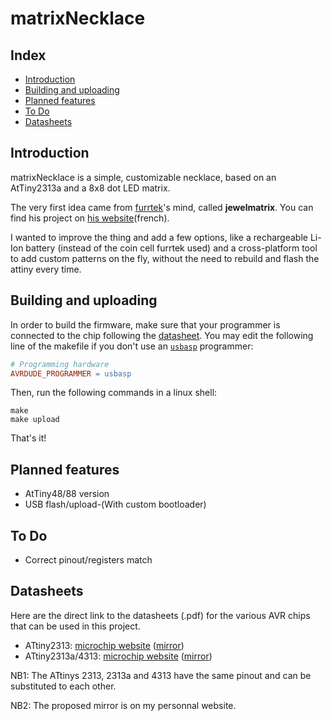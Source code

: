# matrixNecklace


Index
-----

* [Introduction](#introduction)
* [Building and uploading](#building-and-uploading)
* [Planned features](#planned-features)
* [To Do](#to-do)
* [Datasheets](#datasheets)


Introduction
------------

matrixNecklace is a simple, customizable necklace, based on an AtTiny2313a and a 8x8 dot LED matrix.

The very first idea came from [furrtek][0]'s mind, called **jewelmatrix**. You can find his project on [his website][1](french).

I wanted to improve the thing and add a few options, like a rechargeable Li-Ion battery (instead of the coin cell furrtek used) and a cross-platform tool to add custom patterns on the fly, without the need to rebuild and flash the attiny every time.


Building and uploading
----------------------

In order to build the firmware, make sure that your programmer is connected to the chip following the [datasheet](#datasheets). You may edit the following line of the makefile if you don't use an [`usbasp`][2] programmer:
``` makefile
# Programming hardware
AVRDUDE_PROGRAMMER = usbasp
```


Then, run the following commands in a linux shell:
```
make
make upload
```

That's it!


Planned features
----------------

* AtTiny48/88 version
* USB flash/upload-(With custom bootloader)


To Do
-----

* Correct pinout/registers match


Datasheets
----------

Here are the direct link to the datasheets (.pdf) for the various AVR chips that can be used in this project.

* ATtiny2313: [microchip website][10] ([mirror][11])
* ATtiny2313a/4313: [microchip website][12] ([mirror][13])


NB1: The ATtinys 2313, 2313a and 4313 have the same pinout and can be substituted to each other.

NB2: The proposed mirror is on my personnal website.



  [0]: https://github.com/furrtek/
  [1]: http://furrtek.free.fr/?a=jewelmatrix
  [2]: http://www.fischl.de/usbasp/

  [10]: http://ww1.microchip.com/downloads/en/DeviceDoc/Atmel-2543-AVR-ATtiny2313_Datasheet.pdf
  [11]: https://taz8du29.fr/matrixNecklace/Atmel-2543-AVR-ATtiny2313_Datasheet.pdf

  [12]: http://ww1.microchip.com/downloads/en/DeviceDoc/doc8246.pdf
  [13]: https://taz8du29.fr/matrixNecklace/ATtiny2313A_4313.pdf
